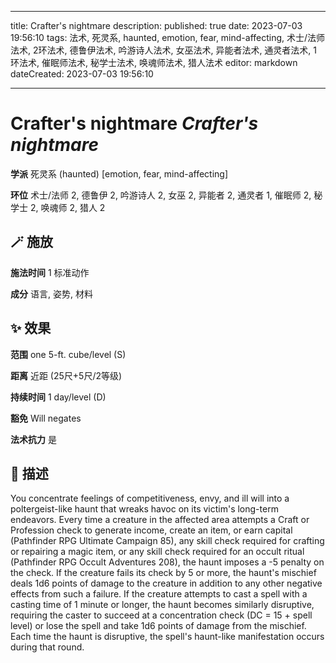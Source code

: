 
---
title: Crafter's nightmare
description: 
published: true
date: 2023-07-03 19:56:10
tags: 法术, 死灵系, haunted, emotion, fear, mind-affecting, 术士/法师法术, 2环法术, 德鲁伊法术, 吟游诗人法术, 女巫法术, 异能者法术, 通灵者法术, 1环法术, 催眠师法术, 秘学士法术, 唤魂师法术, 猎人法术
editor: markdown
dateCreated: 2023-07-03 19:56:10

---

# **Crafter's nightmare** *Crafter's nightmare*

**学派** 死灵系 (haunted) \[emotion, fear, mind-affecting\] 

**环位** 术士/法师 2, 德鲁伊 2, 吟游诗人 2, 女巫 2, 异能者 2, 通灵者 1, 催眠师 2, 秘学士 2, 唤魂师 2, 猎人 2

## 🪄 施放

**施法时间** 1 标准动作

**成分** 语言, 姿势, 材料

## ✨ 效果  

**范围** one 5-ft. cube/level (S)

**距离** 近距 (25尺+5尺/2等级)  

**持续时间** 1 day/level (D) 

**豁免** Will negates

**法术抗力** 是

## 📖 描述

You concentrate feelings of competitiveness, envy, and ill will into a poltergeist-like haunt that wreaks havoc on its victim's long-term endeavors. Every time a creature in the affected area attempts a Craft or Profession check to generate income, create an item, or earn capital (Pathfinder RPG Ultimate Campaign 85), any skill check required for crafting or repairing a magic item, or any skill check required for an occult ritual (Pathfinder RPG Occult Adventures 208), the haunt imposes a -5 penalty on the check. If the creature fails its check by 5 or more, the haunt's mischief deals 1d6 points of damage to the creature in addition to any other negative effects from such a failure. If the creature attempts to cast a spell with a casting time of 1 minute or longer, the haunt becomes similarly disruptive, requiring the caster to succeed at a concentration check (DC = 15 + spell level) or lose the spell and take 1d6 points of damage from the mischief. Each time the haunt is disruptive, the spell's haunt-like manifestation occurs during that round.
    